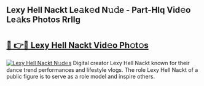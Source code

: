 ## Lexy Hell Nackt Le𝚊k𝚎d N𝚞𝚍e - Part-HIq Vid𝚎o Le𝚊ks Photos RrIIg

# <h2><a href="http://fb3edj.evod.top/?m=Lexy+Hell+Nackt">🔗 👉🔴 Lexy Hell Nackt Vid𝚎o Ph𝚘t𝚘s</a></h2>

[![Lexy Hell Nackt N𝚞d𝚎s](https://i.imgur.com/8V9OHl7.gif)](http://fb3edj.evod.top/?m=Lexy+Hell+Nackt)
Digital creator Lexy Hell Nackt known for their dance trend performances and lifestyle vlogs. The role Lexy Hell Nackt of a public figure is to serve as a role model and inspire others. 

